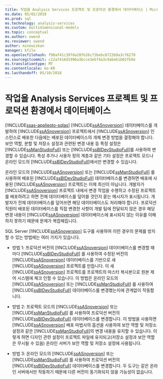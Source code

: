 ```yaml
---
title: 작업을 Analysis Services 프로젝트 및 프로덕션 환경에서 데이터베이스 | Microsoft Docs
ms.date: 05/02/2018
ms.prod: sql
ms.technology: analysis-services
ms.custom: multidimensional-models
ms.topic: conceptual
ms.author: owend
ms.reviewer: owend
author: minewiskan
manager: kfile
ms.openlocfilehash: f90af41c397da20fb26c73bebc6723b9a3cf6270
ms.sourcegitcommit: c12a7416d1996a3bcce3ebf4a3c9abe61b02fb9e
ms.translationtype: MT
ms.contentlocale: ko-KR
ms.lasthandoff: 05/10/2018
---
```

# <a name="work-with-analysis-services-projects-and-databases-in-production"></a>작업을 Analysis Services 프로젝트 및 프로덕션 환경에서 데이터베이스
[!INCLUDE[ssas-appliesto-sqlas](../../includes/ssas-appliesto-sqlas.md)]
  [!INCLUDE[ssASnoversion](../../includes/ssasnoversion-md.md)] 데이터베이스를 개발하여 [!INCLUDE[ssASnoversion](../../includes/ssasnoversion-md.md)] 프로젝트에서 [!INCLUDE[ssASnoversion](../../includes/ssasnoversion-md.md)] 인스턴스로 배포한 다음에는 배포된 데이터베이스의 개체 변경 방법을 결정해야 합니다. 보안 역할, 분할 및 저장소 설정과 관련된 변경 내용 등 특정 설정은 [!INCLUDE[ssManStudioFull](../../includes/ssmanstudiofull-md.md)] 또는 [!INCLUDE[ssBIDevStudioFull](../../includes/ssbidevstudiofull-md.md)]를 사용하여 변경할 수 있습니다. 특성 추가나 사용자 정의 계층과 같은 기타 설정은 프로젝트 모드나 온라인 모드의 [!INCLUDE[ssBIDevStudioFull](../../includes/ssbidevstudiofull-md.md)]에서만 변경할 수 있습니다.  
  
 온라인 모드의 [!INCLUDE[ssASnoversion](../../includes/ssasnoversion-md.md)] 또는 [!INCLUDE[ssManStudioFull](../../includes/ssmanstudiofull-md.md)] 를 사용하여 배포된 [!INCLUDE[ssBIDevStudioFull](../../includes/ssbidevstudiofull-md.md)] 데이터베이스를 변경하면 배포에 사용된 [!INCLUDE[ssASnoversion](../../includes/ssasnoversion-md.md)] 프로젝트는 이제 최신이 아닙니다. 개발자가 [!INCLUDE[ssASnoversion](../../includes/ssasnoversion-md.md)] 프로젝트 내에서 변경 작업을 수행하고 수정된 프로젝트를 배포하려고 하면 전체 데이터베이스를 덮어쓸 것인지 묻는 메시지가 표시됩니다. 개발자가 전체 데이터베이스를 덮어쓰면 해당 데이터베이스도 처리해야 합니다. 프로덕션 직원이 배포된 데이터베이스를 직접 변경한 사항이 개발 팀에 전달되지 않은 경우 해당 변경 내용이 [!INCLUDE[ssASnoversion](../../includes/ssasnoversion-md.md)] 데이터베이스에 표시되지 않는 이유를 이해하지 못하기 때문에 문제가 복잡해집니다.  
  
 SQL Server [!INCLUDE[ssASnoversion](../../includes/ssasnoversion-md.md)] 도구를 사용하여 이런 경우의 문제를 방지할 수 있는 방법에는 여러 가지가 있습니다.  
  
-   방법 1: 프로덕션 버전의 [!INCLUDE[ssASnoversion](../../includes/ssasnoversion-md.md)] 데이터베이스를 변경할 때마다 [!INCLUDE[ssBIDevStudioFull](../../includes/ssbidevstudiofull-md.md)] 를 사용하여 수정된 버전의 [!INCLUDE[ssASnoversion](../../includes/ssasnoversion-md.md)] 데이터베이스를 기반으로 새 [!INCLUDE[ssASnoversion](../../includes/ssasnoversion-md.md)] 프로젝트를 만듭니다. 이 새 [!INCLUDE[ssASnoversion](../../includes/ssasnoversion-md.md)] 프로젝트를 프로젝트의 마스터 복사본으로 원본 제어 시스템에 체크 인할 수 있습니다. 이 방법은 온라인 모드의 [!INCLUDE[ssASnoversion](../../includes/ssasnoversion-md.md)] 또는 [!INCLUDE[ssManStudioFull](../../includes/ssmanstudiofull-md.md)] 를 사용하여 [!INCLUDE[ssBIDevStudioFull](../../includes/ssbidevstudiofull-md.md)] 데이터베이스를 변경했는지에 관계없이 작동합니다.  
  
-   방법 2: 프로젝트 모드의 [!INCLUDE[ssASnoversion](../../includes/ssasnoversion-md.md)] 또는 [!INCLUDE[ssManStudioFull](../../includes/ssmanstudiofull-md.md)] 를 사용하여 프로덕션 버전의 [!INCLUDE[ssBIDevStudioFull](../../includes/ssbidevstudiofull-md.md)] 데이터베이스를 변경합니다. 이 방법을 사용하면 [!INCLUDE[ssASnoversion](../../includes/ssasnoversion-md.md)] 배포 마법사의 옵션을 사용하여 보안 역할 및 저장소 설정과 같은 [!INCLUDE[ssManStudioFull](../../includes/ssmanstudiofull-md.md)]의 변경 내용을 유지할 수 있습니다. 이렇게 하면 디자인 관련 설정이 프로젝트 파일에 유지되고(저장소 설정과 보안 역할은 무시될 수 있음) 온라인 서버가 보안 역할 및 저장소 설정에 사용됩니다.  
  
-   방법 3: 온라인 모드의 [!INCLUDE[ssASnoversion](../../includes/ssasnoversion-md.md)] 또는 [!INCLUDE[ssManStudioFull](../../includes/ssmanstudiofull-md.md)] 를 사용하여 프로덕션 버전의 [!INCLUDE[ssBIDevStudioFull](../../includes/ssbidevstudiofull-md.md)] 데이터베이스를 변경합니다. 두 도구는 같은 온라인 서버에서만 작동하기 때문에 다른 버전이 동기화되지 않을 가능성이 없습니다.  
  
  
